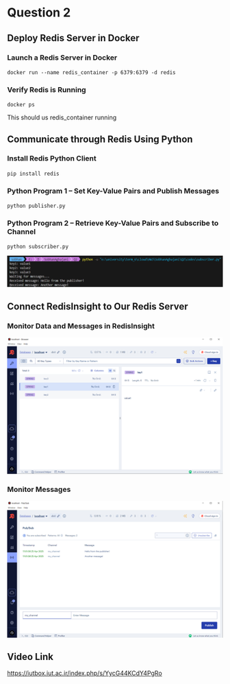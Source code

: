 # Question 2

## Deploy Redis Server in Docker
### Launch a Redis Server in Docker
```docker
docker run --name redis_container -p 6379:6379 -d redis
```
### Verify Redis is Running
```docker
docker ps
```
This should us redis_container running

## Communicate through Redis Using Python
### Install Redis Python Client
```
pip install redis
```
### Python Program 1 – Set Key-Value Pairs and Publish Messages
```
python publisher.py
```
### Python Program 2 – Retrieve Key-Value Pairs and Subscribe to Channel
```
python subscriber.py
```
![](images/subscriber_output.png)

## Connect RedisInsight to Our Redis Server
### Monitor Data and Messages in RedisInsight
![](images/redis_insight.png)
### Monitor Messages
![](images/PubSub.png)




## Video Link
https://iutbox.iut.ac.ir/index.php/s/YycG44KCdY4PgRo
